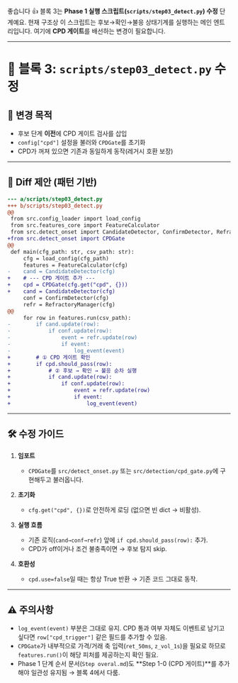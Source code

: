좋습니다 👍 블록 3는 **Phase 1 실행 스크립트(`scripts/step03_detect.py`) 수정** 단계예요.
현재 구조상 이 스크립트는 후보→확인→불응 상태기계를 실행하는 메인 엔트리입니다. 여기에 **CPD 게이트**를 배선하는 변경이 필요합니다.

---

# 🔧 블록 3: `scripts/step03_detect.py` 수정

## 🎯 변경 목적

* 후보 단계 **이전**에 CPD 게이트 검사를 삽입
* `config["cpd"]` 설정을 불러와 `CPDGate`를 초기화
* CPD가 꺼져 있으면 기존과 동일하게 동작(레거시 호환 보장)

---

## 📑 Diff 제안 (패턴 기반)

```diff
--- a/scripts/step03_detect.py
+++ b/scripts/step03_detect.py
@@
 from src.config_loader import load_config
 from src.features_core import FeatureCalculator
 from src.detect_onset import CandidateDetector, ConfirmDetector, RefractoryManager
+from src.detect_onset import CPDGate
@@
 def main(cfg_path: str, csv_path: str):
     cfg = load_config(cfg_path)
     features = FeatureCalculator(cfg)
-    cand = CandidateDetector(cfg)
+    # --- CPD 게이트 추가 ---
+    cpd = CPDGate(cfg.get("cpd", {}))
+    cand = CandidateDetector(cfg)
     conf = ConfirmDetector(cfg)
     refr = RefractoryManager(cfg)
@@
     for row in features.run(csv_path):
-        if cand.update(row):
-            if conf.update(row):
-                event = refr.update(row)
-                if event:
-                    log_event(event)
+        # ① CPD 게이트 확인
+        if cpd.should_pass(row):
+            # ② 후보 → 확인 → 불응 순차 실행
+            if cand.update(row):
+                if conf.update(row):
+                    event = refr.update(row)
+                    if event:
+                        log_event(event)
```

---

## 🛠️ 수정 가이드

1. **임포트**

   * `CPDGate`를 `src/detect_onset.py` 또는 `src/detection/cpd_gate.py`에 구현해두고 불러옵니다.

2. **초기화**

   * `cfg.get("cpd", {})`로 안전하게 로딩 (없으면 빈 dict → 비활성).

3. **실행 흐름**

   * 기존 로직(`cand→conf→refr`) 앞에 `if cpd.should_pass(row):` 추가.
   * CPD가 off이거나 조건 불충족이면 → 후보 탐지 skip.

4. **호환성**

   * `cpd.use=false`일 때는 항상 True 반환 → 기존 코드 그대로 동작.

---

## ⚠️ 주의사항

* `log_event(event)` 부분은 그대로 유지. CPD 통과 여부 자체도 이벤트로 남기고 싶다면 `row["cpd_trigger"]` 같은 필드를 추가할 수 있음.
* `CPDGate`가 내부적으로 가격/거래 축 입력(`ret_50ms`, `z_vol_1s`)을 필요로 하므로 `features.run()`이 해당 피처를 제공하는지 확인 필요.
* Phase 1 단계 순서 문서(`Step overal.md`)도 **Step 1-0 (CPD 게이트)**를 추가해야 일관성 유지됨 → 블록 4에서 다룸.


